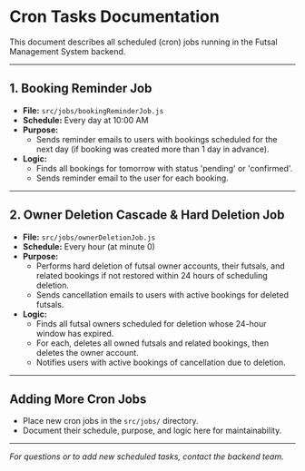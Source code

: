 # Cron Tasks Documentation

This document describes all scheduled (cron) jobs running in the Futsal Management System backend.

---

## 1. Booking Reminder Job
- **File:** `src/jobs/bookingReminderJob.js`
- **Schedule:** Every day at 10:00 AM
- **Purpose:**
  - Sends reminder emails to users with bookings scheduled for the next day (if booking was created more than 1 day in advance).
- **Logic:**
  - Finds all bookings for tomorrow with status 'pending' or 'confirmed'.
  - Sends reminder email to the user for each booking.

---

## 2. Owner Deletion Cascade & Hard Deletion Job
- **File:** `src/jobs/ownerDeletionJob.js`
- **Schedule:** Every hour (at minute 0)
- **Purpose:**
  - Performs hard deletion of futsal owner accounts, their futsals, and related bookings if not restored within 24 hours of scheduling deletion.
  - Sends cancellation emails to users with active bookings for deleted futsals.
- **Logic:**
  - Finds all futsal owners scheduled for deletion whose 24-hour window has expired.
  - For each, deletes all owned futsals and related bookings, then deletes the owner account.
  - Notifies users with active bookings of cancellation due to deletion.

---

## Adding More Cron Jobs
- Place new cron jobs in the `src/jobs/` directory.
- Document their schedule, purpose, and logic here for maintainability.

---

*For questions or to add new scheduled tasks, contact the backend team.*
